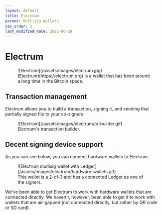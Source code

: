 ```yaml
---
layout: default
title: Electrum
parent: Multisig Wallets
nav_order: 2
last_modified_date: 2022-06-28
---
```


# Electrum

<figure markdown=1>
![Electrum](/assets/images/electrum.jpg)
<figcaption markdown=1>
[Electrum](https://electrum.org) is a wallet that has been around a long time in the Bitcoin space.
</figcaption>
</figure>

## Transaction management

Electrum allows you to build a transaction, signing it, and sending that partially signed file to your co-signers.

<figure markdown=1>
![Electrum](/assets/images/electrum/tx-builder.gif)
<figcaption markdown=1>
Electrum's transaction builder.
</figcaption>
</figure>

## Decent signing device support

As you can see below, you can connect hardware wallets to Electrum.

<figure markdown=1>
![Electrum multisig wallet with Ledger](/assets/images/electrum/hardware-wallets.gif)
<figcaption markdown=1>
This wallet is a 2-of-3 and has a connected Ledger as one of the signers.
</figcaption>
</figure>

We've been able to get Electrum to work with hardware wallets that are connected directly. We haven't, however, been able to get it to work with wallets that are air-gapped (not connected directly, but rather by QR code or SD card).
